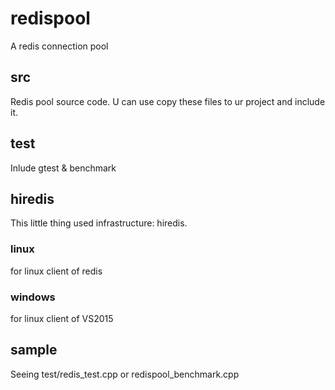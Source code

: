 # redispool
A redis connection pool
## src
Redis pool source code. U can use copy these files to ur project and include it.
## test
Inlude gtest & benchmark
## hiredis
This little thing used infrastructure: hiredis.
### linux
for linux client of redis
### windows
for linux client of VS2015
## sample
Seeing test/redis_test.cpp or redispool_benchmark.cpp
